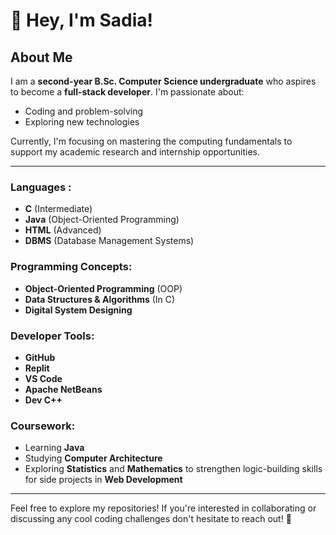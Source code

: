 # 👋 Hey, I'm Sadia!

## About Me
I am a **second-year B.Sc. Computer Science undergraduate** who aspires to become a **full-stack developer**. I'm passionate about:

- Coding and problem-solving
- Exploring new technologies

Currently, I'm focusing on mastering the computing fundamentals to support my academic research and internship opportunities.

---

### Languages :
- **C** (Intermediate)
- **Java** (Object-Oriented Programming)
- **HTML** (Advanced)
- **DBMS** (Database Management Systems)

### Programming Concepts:
- **Object-Oriented Programming** (OOP)
- **Data Structures & Algorithms** (In C)
- **Digital System Designing**

### Developer Tools:
- **GitHub**
- **Replit**
- **VS Code**
- **Apache NetBeans**
- **Dev C++**

### Coursework:
- Learning **Java**
- Studying **Computer Architecture**
- Exploring **Statistics** and **Mathematics** to strengthen logic-building skills for side projects in **Web Development**

---

Feel free to explore my repositories! If you're interested in collaborating or discussing any cool coding challenges don't hesitate to reach out! 🚀
